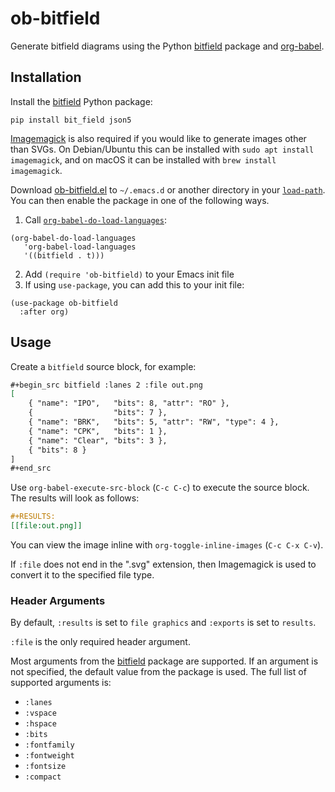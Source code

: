 # ob-bitfield

Generate bitfield diagrams using the Python [bitfield](https://github.com/Arth-ur/bitfield) package and [org-babel](https://orgmode.org/worg/org-contrib/babel/).

## Installation

Install the [bitfield](https://github.com/Arth-ur/bitfield) Python package:
```
pip install bit_field json5
```

[Imagemagick](https://imagemagick.org/) is also required if you would like to generate images other than SVGs. On Debian/Ubuntu this can be installed with `sudo apt install imagemagick`, and on macOS it can be installed with `brew install imagemagick`.

Download [ob-bitfield.el](https://raw.githubusercontent.com/gsingh93/ob-bitfield/main/ob-bitfield.el) to `~/.emacs.d` or another directory in your [`load-path`](https://www.gnu.org/software/emacs/manual/html_node/elisp/Library-Search.html). You can then enable the package in one of the following ways.

1. Call [`org-babel-do-load-languages`](https://orgmode.org/manual/Languages.html):

```elisp
(org-babel-do-load-languages
   'org-babel-load-languages
   '((bitfield . t)))
```

2. Add `(require 'ob-bitfield)` to your Emacs init file
3. If using `use-package`, you can add this to your init file:
```elisp
(use-package ob-bitfield
  :after org)
```

## Usage

Create a `bitfield` source block, for example:
```org
#+begin_src bitfield :lanes 2 :file out.png
[
    { "name": "IPO",   "bits": 8, "attr": "RO" },
    {                  "bits": 7 },
    { "name": "BRK",   "bits": 5, "attr": "RW", "type": 4 },
    { "name": "CPK",   "bits": 1 },
    { "name": "Clear", "bits": 3 },
    { "bits": 8 }
]
#+end_src
```

Use `org-babel-execute-src-block` (`C-c C-c`) to execute the source block. The results will look as follows:
```org
#+RESULTS:
[[file:out.png]]
```

You can view the image inline with `org-toggle-inline-images` (`C-c C-x C-v`).

If `:file` does not end in the ".svg" extension, then Imagemagick is used to convert it to the specified file type.

### Header Arguments

By default, `:results` is set to `file graphics` and `:exports` is set to `results`.

`:file` is the only required header argument.

Most arguments from the [bitfield](https://github.com/Arth-ur/bitfield) package are supported. If an argument is not specified, the default value from the package is used. The full list of supported arguments is:

- `:lanes`
- `:vspace`
- `:hspace`
- `:bits`
- `:fontfamily`
- `:fontweight`
- `:fontsize`
- `:compact`

